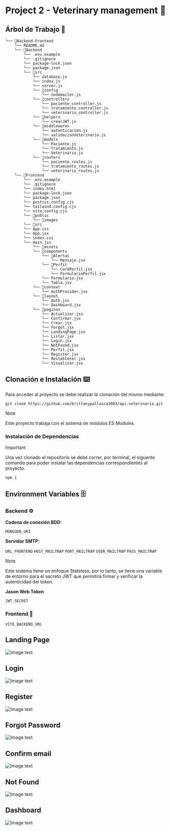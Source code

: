 # Project 2 - Veterinary management 🐶

## Árbol de Trabajo 📂
```
└── 📁Backend-Frontend
    └── README.md
    └── 📁Backend
        └── .env.example
        └── .gitignore
        └── package-lock.json
        └── package.json
        └── 📁src
            └── database.js
            └── index.js
            └── server.js
            └── 📁config
                └── nodemailer.js
            └── 📁controllers
                └── paciente_controller.js
                └── tratamiento_controller.js
                └── veterinario_controller.js
            └── 📁helpers
                └── crearJWT.js
            └── 📁middlewares
                └── autenticacion.js
                └── validacionVeterinario.js
            └── 📁models
                └── Paciente.js
                └── Tratamiento.js
                └── Veterinario.js
            └── 📁routers
                └── paciente_routes.js
                └── tratamiento_routes.js
                └── veterinario_routes.js
    └── 📁Frontend
        └── .env.example
        └── .gitignore
        └── index.html
        └── package-lock.json
        └── package.json
        └── postcss.config.cjs
        └── tailwind.config.cjs
        └── vite.config.cjs
        └── 📁public
            └── 📁images
        └── 📁src
        └── App.css
        └── App.jsx
        └── index.css
        └── main.jsx
            └── 📁assets
            └── 📁components
                └── 📁Alertas
                    └── Mensaje.jsx
                └── 📁Perfil
                    └── CardPerfil.jsx
                    └── FormularioPerfil.jsx
                └── Formulario.jsx
                └── Tabla.jsx
            └── 📁context
                └── AuthProvider.jsx
            └── 📁layout
                └── Auth.jsx
                └── Dashboard.jsx
            └── 📁paginas
                └── Actualizar.jsx
                └── Confirmar.jsx
                └── Crear.jsx
                └── Forgot.jsx
                └── LandingPage.jsx
                └── Listar.jsx
                └── Login.jsx
                └── NotFound.jsx
                └── Perfil.jsx
                └── Register.jsx
                └── Restablecer.jsx
                └── Visualizar.jsx
```
## Clonación e Instalación ⌨️
Para acceder al proyecto se debe realizar la clonación del mismo mediante:
```
git clone https://github.com/brittanypallasco2003/api-veterinaria.git
```
> [!NOTE]
>
> Este proyecto trabaja con el sistema de módulos ES Modules

### Instalación de Dependencias

> [!IMPORTANT]
>
> Una vez clonado el repositorio se debe correr, por terminal, el siguente comando para poder instalar las dependencias correspondientes al proyecto.

```
npm i
```

## Environment Variables 🗄️
### Backend ⚙️
**Cadena de conexión BDD:**

`MONGODB_URI`

**Servidor SMTP:**

`URL_FRONTEND` 
`HOST_MAILTRAP`
`PORT_MAILTRAP`
`USER_MAILTRAP`
`PASS_MAILTRAP`

> [!NOTE]
>
> Este sistema tiene un enfoque Stateless, por lo tanto, se tiene una variable de entorno para el secreto JWT que permitirá firmar y verificar la autenticidad del token.

**Jason Web Token**

`JWT_SECRET`

### Frontend 🎨

`VITE_BACKEND_URL`

Landing Page
------
![Image text](https://raw.githubusercontent.com/Byrontosh/Plantilla-App-Demo/main/src/assets/fondos/captura-1.png)


Login
------
![Image text](https://raw.githubusercontent.com/Byrontosh/Plantilla-App-Demo/main/src/assets/fondos/captura-2.png)

Register
------
![Image text](https://raw.githubusercontent.com/Byrontosh/Plantilla-App-Demo/main/src/assets/fondos/captura-3.png)

Forgot Password
------
![Image text](https://raw.githubusercontent.com/Byrontosh/Plantilla-App-Demo/main/src/assets/fondos/captura-4.png)

Confirm email
------
![Image text](https://raw.githubusercontent.com/Byrontosh/Plantilla-App-Demo/main/src/assets/fondos/captura-6.png)

Not Found
------
![Image text](https://raw.githubusercontent.com/Byrontosh/Plantilla-App-Demo/main/src/assets/fondos/captura-5.png)

Dashboard
------
![Image text](https://raw.githubusercontent.com/Byrontosh/Plantilla-App-Demo/main/src/assets/fondos/captura-7.png)
